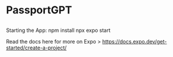 # PassportGPT


## 

Starting the App: 
npm install
npx expo start 

Read the docs here for more on Expo > https://docs.expo.dev/get-started/create-a-project/





